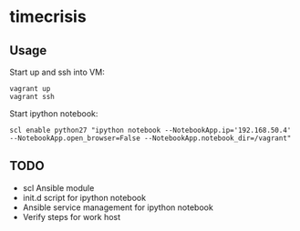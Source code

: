 # timecrisis

## Usage

Start up and ssh into VM:

    vagrant up
    vagrant ssh

Start ipython notebook:

    scl enable python27 "ipython notebook --NotebookApp.ip='192.168.50.4' --NotebookApp.open_browser=False --NotebookApp.notebook_dir=/vagrant"

## TODO

- scl Ansible module
- init.d script for ipython notebook
- Ansible service management for ipython notebook
- Verify steps for work host
